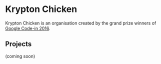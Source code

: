 # Krypton Chicken

Krypton Chicken is an organisation created by the grand prize winners of
[Google Code-in 2016](https://developers.google.com/open-source/gci/).

## Projects
(coming soon)

